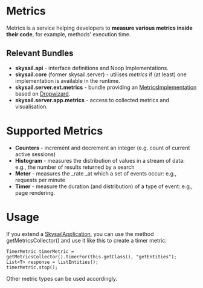 # Metrics

Metrics is a service helping developers to **measure various metrics inside their code**, for example, methods' execution time.

## Relevant Bundles

* **skysail.api** - interface definitions and Noop Implementations.
* **skysail.core** \(former skysail.server\) - utilises _metrics_ if \(at least\) one implementation is available in the runtime.
* **skysail.server.ext.metrics** - bundle providing an [MetricsImplementation](https://github.com/evandor/skysail/blob/master/skysail.api/src/io/skysail/api/metrics/MetricsImplementation.java) based on [Dropwizard](http://metrics.dropwizard.io/). 
* **skysail.server.app.metrics** - access to collected metrics and visualisation.

# Supported Metrics

* **Counters** - increment and decrement an integer \(e.g. count of current active sessions\)
* **Histogram** - measures the distribution of values in a stream of data: e.g., the number of results returned by a search
* **Meter** - measures the _rate _at which a set of events occur: e.g., requests per minute
* **Timer** - measure the duration \(and distribution\) of a type of event: e.g., page rendering.

# Usage

If you extend a [SkysailApplication](https://github.com/evandor/skysail/blob/master/skysail.server/src/io/skysail/core/app/SkysailApplication.java), you can use the method getMetricsCollector\(\) and use it like this to create a timer metric:

```
TimerMetric timerMetric = getMetricsCollector().timerFor(this.getClass(), "getEntities");
List<T> response = listEntities();
timerMetric.stop();
```

Other metric types can be used accordingly.







